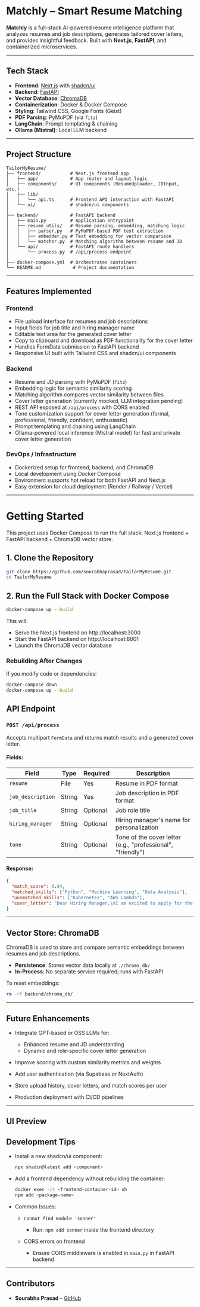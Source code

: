 # Matchly – Smart Resume Matching

**Matchly** is a full-stack AI-powered resume intelligence platform that analyzes resumes and job descriptions, generates tailored cover letters, and provides insightful feedback. Built with **Next.js**, **FastAPI**, and containerized microservices.

---

## Tech Stack

- **Frontend**: [Next.js](https://nextjs.org/) with [shadcn/ui](https://ui.shadcn.com/)
- **Backend**: [FastAPI](https://fastapi.tiangolo.com/)
- **Vector Database**: [ChromaDB](https://www.trychroma.com/)
- **Containerization**: Docker & Docker Compose
- **Styling**: Tailwind CSS, Google Fonts (Geist)
- **PDF Parsing**: PyMuPDF (via `fitz`)
- **LangChain**: Prompt templating & chaining
- **Ollama (Mistral)**: Local LLM backend

---

## Project Structure

```
TailorMyResume/
├── frontend/           # Next.js frontend app
│   ├── app/            # App router and layout logic
│   ├── components/     # UI components (ResumeUploader, JDInput, etc.)
│   ├── lib/
│   │   └── api.ts      # Frontend API interaction with FastAPI
│   └── ui/             # shadcn/ui components
│
├── backend/            # FastAPI backend
│   ├── main.py         # Application entrypoint
│   ├── resume_utils/   # Resume parsing, embedding, matching logic
│   │   ├── parser.py   # PyMuPDF-based PDF text extraction
│   │   ├── embedder.py # Text embedding for vector comparison
│   │   └── matcher.py  # Matching algorithm between resume and JD
│   └── api/            # FastAPI route handlers
│       └── process.py  # /api/process endpoint
│
├── docker-compose.yml  # Orchestrates containers
└── README.md            # Project documentation
```

---

## Features Implemented

### Frontend

- File upload interface for resumes and job descriptions
- Input fields for job title and hiring manager name
- Editable text area for the generated cover letter
- Copy to clipboard and download as PDF functionality for the cover letter
- Handles FormData submission to FastAPI backend
- Responsive UI built with Tailwind CSS and shadcn/ui components

### Backend

- Resume and JD parsing with PyMuPDF (`fitz`)
- Embedding logic for semantic similarity scoring
- Matching algorithm compares vector similarity between files
- Cover letter generation (currently mocked, LLM integration pending)
- REST API exposed at `/api/process` with CORS enabled
- Tone customization support for cover letter generation (formal, professional, friendly, confident, enthusiastic)
- Prompt templating and chaining using LangChain
- Ollama-powered local inference (Mistral model) for fast and private cover letter generation

### DevOps / Infrastructure

- Dockerized setup for frontend, backend, and ChromaDB
- Local development using Docker Compose
- Environment supports hot reload for both FastAPI and Next.js
- Easy extension for cloud deployment (Render / Railway / Vercel)

---

# Getting Started

This project uses Docker Compose to run the full stack:
Next.js frontend + FastAPI backend + ChromaDB vector store.

## 1. Clone the Repository

```bash
git clone https://github.com/sourabhaprasad/TailorMyResume.git
cd TailorMyResume
```

## 2. Run the Full Stack with Docker Compose

```bash
docker-compose up --build
```

This will:

- Serve the Next.js frontend on http://localhost:3000
- Start the FastAPI backend on http://localhost:8001
- Launch the ChromaDB vector database

### Rebuilding After Changes

If you modify code or dependencies:

```bash
docker-compose down
docker-compose up --build
```

## API Endpoint

### `POST /api/process`

Accepts multipart `FormData` and returns match results and a generated cover letter.

#### Fields:

| Field             | Type   | Required | Description                                                 |
| ----------------- | ------ | -------- | ----------------------------------------------------------- |
| `resume`          | File   | Yes      | Resume in PDF format                                        |
| `job_description` | String | Yes      | Job description in PDF format                               |
| `job_title`       | String | Optional | Job role title                                              |
| `hiring_manager`  | String | Optional | Hiring manager's name for personalization                   |
| `tone`            | String | Optional | Tone of the cover letter (e.g., "professional", "friendly") |

#### Response:

```json
{
  "match_score": 0.84,
  "matched_skills": ["Python", "Machine Learning", "Data Analysis"],
  "uunmatched_skills": ["Kubernetes", "AWS Lambda"],
  "cover_letter": "Dear Hiring Manager,\nI am excited to apply for the role of..."
}
```

---

## Vector Store: ChromaDB

ChromaDB is used to store and compare semantic embeddings between resumes and job descriptions.

- **Persistence**: Stores vector data locally at `./chroma_db/`
- **In-Process**: No separate service required; runs with FastAPI

To reset embeddings:

```bash
rm -rf backend/chroma_db/
```

---

## Future Enhancements

- Integrate GPT-based or OSS LLMs for:

  - Enhanced resume and JD understanding
  - Dynamic and role-specific cover letter generation

- Improve scoring with custom similarity metrics and weights
- Add user authentication (via Supabase or NextAuth)
- Store upload history, cover letters, and match scores per user
- Production deployment with CI/CD pipelines

---

## UI Preview

<!-- TODO--- -->

## Development Tips

- Install a new shadcn/ui component:

  ```bash
  npx shadcn@latest add <component>
  ```

- Add a frontend dependency without rebuilding the container:

  ```bash
  docker exec -it <frontend-container-id> sh
  npm add <package-name>
  ```

- Common Issues:

  - `Cannot find module 'sonner'`

    - Run: `npm add sonner` inside the frontend directory

  - CORS errors on frontend
    - Ensure CORS middleware is enabled in `main.py` in FastAPI backend

---

## Contributors

- **Sourabha Prasad** – [GitHub](https://github.com/sourabhaprasad)
